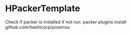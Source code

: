 # HPackerTemplate

Check if packer is installed if not run:
packer plugins install github.com/hashicorp/proxmox
